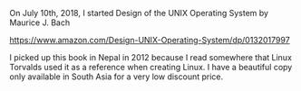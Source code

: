 On July 10th, 2018, I started Design of the UNIX Operating System by Maurice J. Bach

https://www.amazon.com/Design-UNIX-Operating-System/dp/0132017997

I picked up this book in Nepal in 2012 because I read somewhere that Linux Torvalds
used it as a reference when creating Linux. I have a beautiful copy only available
in South Asia for a very low discount price.
